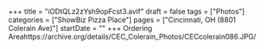 +++
title = "iODtQLz2zYsh9opFcst3.avif"
draft = false
tags = ["Photos"]
categories = ["ShowBiz Pizza Place"]
pages = ["Cincinnati, OH (8801 Colerain Ave)"]
startDate = ""
+++
Ordering Areahttps://archive.org/details/CEC_Colerain_Photos/CECcolerain086.JPG/

